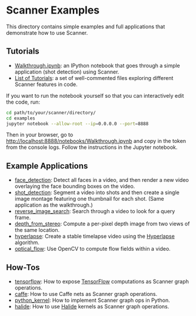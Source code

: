 # Scanner Examples

This directory contains simple examples and full applications that 
demonstrate how to use Scanner. 

## Tutorials

* [Walkthrough.ipynb](https://github.com/scanner-research/scanner/blob/master/examples/Walkthrough.ipynb): an IPython notebook that goes through a simple application (shot detection) using Scanner.
* [List of Tutorials](https://github.com/scanner-research/scanner/blob/master/examples/tutorials): a set of well-commented files exploring different Scanner features in code.

If you want to run the notebook yourself so that you can interactively edit the
code, run:

```bash
cd path/to/your/scanner/directory/
cd examples
jupyter notebook --allow-root --ip=0.0.0.0 --port=8888
```

Then in your browser, go to [http://localhost:8888/notebooks/Walkthrough.ipynb](http://localhost:8888/notebooks/Walkthrough.ipynb) and copy in the token from the console logs. Follow the instructions in the Jupyter notebook.

## Example Applications

* [face_detection](https://github.com/scanner-research/scanner/blob/master/examples/apps/face_detection): Detect all faces in a video, and then render a new video overlaying the face bounding boxes on the video.  
* [shot_detection](https://github.com/scanner-research/scanner/blob/master/examples/apps/shot_detection): Segment a video into shots and then create a single image montage featuring one thumbnail for each shot. (Same application as the walkthrough.)
* [reverse_image_search](https://github.com/scanner-research/scanner/blob/master/examples/apps/reverse_image_search): Search through a video to look for a query frame.
* [depth_from_stereo](https://github.com/scanner-research/scanner/blob/master/examples/apps/depth_from_stereo): Compute a per-pixel depth image from two views of the same location.
* [hyperlapse](https://github.com/scanner-research/scanner/blob/master/examples/apps/hyperlapse): Create a stable timelapse video using the [Hyperlapse](https://www.microsoft.com/en-us/research/publication/real-time-hyperlapse-creation-via-optimal-frame-selection/) algorithm.
* [optical_flow](https://github.com/scanner-research/scanner/blob/master/examples/apps/optical_flow): Use OpenCV to compute flow fields within a video.

## How-Tos

* [tensorflow](https://github.com/scanner-research/scanner/blob/master/examples/how-tos/tensorflow): How to expose [TensorFlow](https://www.tensorflow.org/) computations as Scanner graph operations.
* [caffe](https://github.com/scanner-research/scanner/blob/master/examples/how-tos/caffe): How to use Caffe nets as Scanner graph operations.
* [python_kernel](https://github.com/scanner-research/scanner/blob/master/examples/how-tos/python_kernel): How to implement Scanner graph ops in Python. 
* [halide](https://github.com/scanner-research/scanner/blob/master/examples/how-tos/halide): How to use [Halide](http://halide-lang.org/) kernels as Scanner graph operations.
